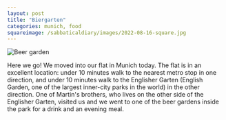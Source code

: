 ```yaml
---
layout: post
title: "Biergarten"
categories: munich, food
squareimage: /sabbaticaldiary/images/2022-08-16-square.jpg
---
```

<img src="/sabbaticaldiary/images/2022-08-16.jpg" alt="Beer garden" class="center">

Here we go! We moved into our flat in Munich today. The flat is in an excellent location: under 10 minutes walk to the nearest metro stop in one direction, and under 10 minutes walk to the Englisher Garten (English Garden, one of the largest inner-city parks in the world) in the other direction. One of Martin's brothers, who lives on the other side of the Englisher Garten, visited us and we went to one of the beer gardens inside the park for a drink and an evening meal.